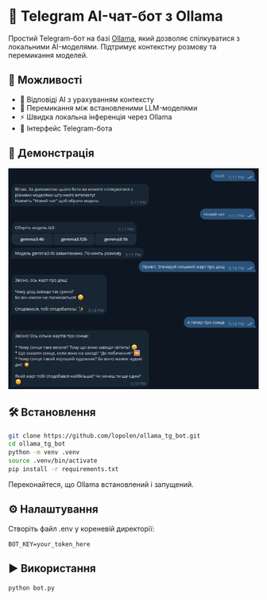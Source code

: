 # 🤖 Telegram AI-чат-бот з Ollama

Простий Telegram-бот на базі [Ollama](https://ollama.com/), який дозволяє спілкуватися з локальними AI-моделями. Підтримує контекстну розмову та перемикання моделей.

## 🚀 Можливості

- 🧠 Відповіді AI з урахуванням контексту
- 🔄 Перемикання між встановленими LLM-моделями
- ⚡ Швидка локальна інференція через Ollama
- 🤖 Інтерфейс Telegram-бота

## 📸 Демонстрація

![demo](screenshots/chat_example.png)

## 🛠️ Встановлення

```bash
git clone https://github.com/lopolen/ollama_tg_bot.git
cd ollama_tg_bot
python -m venv .venv
source .venv/bin/activate
pip install -r requirements.txt
```
Переконайтеся, що Ollama встановлений і запущений.

## ⚙️ Налаштування
Створіть файл .env у кореневій директорії:
```env
BOT_KEY=your_token_here
```

## ▶️ Використання
```bash
python bot.py
```
